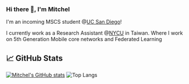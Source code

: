 ### Hi there 👋, I'm Mitchel

I'm an incoming MSCS student @[UC San Diego](https://ucsd.edu/)!

I currently work as a Research Assistant @[NYCU](https://en.nycu.edu.tw/) in Taiwan.
Where I work on 5th Generation Mobile core networks and Federated Learning



## 📈 GitHub Stats

[![Mitchel's GitHub stats](https://github-readme-stats-mitchelhsu.vercel.app/api?username=MitchelHsu&show_icons=true)](https://github.com/MitchelHsu/github-readme-stats)
![Top Langs](https://github-readme-stats-mitchelhsu.vercel.app/api/top-langs/?username=MitchelHsu&layout=donut)

<!--
**MitchelHsu/MitchelHsu** is a ✨ _special_ ✨ repository because its `README.md` (this file) appears on your GitHub profile.

Here are some ideas to get you started:

- 🔭 I’m currently working on ...
- 🌱 I’m currently learning ...
- 👯 I’m looking to collaborate on ...
- 🤔 I’m looking for help with ...
- 💬 Ask me about ...
- 📫 How to reach me: ...
- 😄 Pronouns: ...
- ⚡ Fun fact: ...
-->
